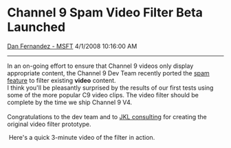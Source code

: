 <div id="page">

# Channel 9 Spam Video Filter Beta Launched

[Dan Fernandez -
MSFT](https://social.msdn.microsoft.com/profile/Dan%20Fernandez%20-%20MSFT)
4/1/2008 10:16:00 AM

-----

<div id="content">

﻿In an on-going effort to ensure that Channel 9 videos only display
appropriate content, the Channel 9 Dev Team recently ported the [spam
feature](https://channel9.msdn.com/ShowPost.aspx?PostID=394267) to
filter existing **video** content.  
I think you'll be pleasantly surprised by the results of our first tests
using some of the more popular C9 video clips. The video filter should
be complete by the time we ship Channel 9 V4.  
   
Congratulations to the dev team and to [JKL
consulting](http://abc.go.com/latenight/jimmykimmel/index?pn=index) for
creating the original video filter prototype.  

 Here's a quick 3-minute video of the filter in action.

 

</div>

</div>
